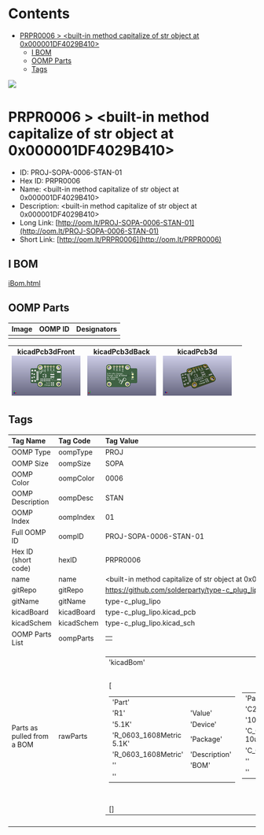 



Contents
========

* [PRPR0006 > <built-in method capitalize of str object at 0x000001DF4029B410>](#prpr0006--built-in-method-capitalize-of-str-object-at-0x000001df4029b410)
	* [I BOM](#i-bom)
	* [OOMP Parts](#oomp-parts)
	* [Tags](#tags)
  
![][im]
# PRPR0006 > <built-in method capitalize of str object at 0x000001DF4029B410>

- ID: PROJ-SOPA-0006-STAN-01
- Hex ID: PRPR0006
- Name: <built-in method capitalize of str object at 0x000001DF4029B410>
- Description: <built-in method capitalize of str object at 0x000001DF4029B410>
- Long Link: [http://oom.lt/PROJ-SOPA-0006-STAN-01](http://oom.lt/PROJ-SOPA-0006-STAN-01)
- Short Link: [http://oom.lt/PRPR0006](http://oom.lt/PRPR0006)

## I BOM
  
[iBom.html](https://htmlpreview.github.io/?https://github.com/oomlout/oomlout_OOMP_projects_V2/blob/main/PROJ/SOPA/0006/STAN/01/ibom.html)
## OOMP Parts
  

|Image|OOMP ID|Designators|
| :--- | :--- | :--- |
||||
  

|kicadPcb3dFront<br>[![](https://raw.githubusercontent.com/oomlout/oomlout_OOMP_projects_V2/main/PROJ/SOPA/0006/STAN/01/kicadPcb3dFront_140.png)](https://github.com/oomlout/oomlout_OOMP_projects_V2/tree/main/PROJ/SOPA/0006/STAN/01/kicadPcb3dFront.png)|kicadPcb3dBack<br>[![](https://raw.githubusercontent.com/oomlout/oomlout_OOMP_projects_V2/main/PROJ/SOPA/0006/STAN/01/kicadPcb3dBack_140.png)](https://github.com/oomlout/oomlout_OOMP_projects_V2/tree/main/PROJ/SOPA/0006/STAN/01/kicadPcb3dBack.png)|kicadPcb3d<br>[![](https://raw.githubusercontent.com/oomlout/oomlout_OOMP_projects_V2/main/PROJ/SOPA/0006/STAN/01/kicadPcb3d_140.png)](https://github.com/oomlout/oomlout_OOMP_projects_V2/tree/main/PROJ/SOPA/0006/STAN/01/kicadPcb3d.png)||
| :---: | :---: | :---: | :---: |

## Tags
  

|Tag Name|Tag Code|Tag Value|
| :--- | :--- | :--- |
|OOMP Type|oompType|PROJ|
|OOMP Size|oompSize|SOPA|
|OOMP Color|oompColor|0006|
|OOMP Description|oompDesc|STAN|
|OOMP Index|oompIndex|01|
|Full OOMP ID|oompID|PROJ-SOPA-0006-STAN-01|
|Hex ID (short code)|hexID|PRPR0006|
|name|name|<built-in method capitalize of str object at 0x000001DF4029B410>|
|gitRepo|gitRepo|https://github.com/solderparty/type-c_plug_lipo|
|gitName|gitName|type-c_plug_lipo|
|kicadBoard|kicadBoard|type-c_plug_lipo.kicad_pcb|
|kicadSchem|kicadSchem|type-c_plug_lipo.kicad_sch|
|OOMP Parts List|oompParts|<table><tr><td></td></tr></table>|
|Parts as pulled from a BOM|rawParts|<table><tr><td>'kicadBom'</td></tr><tr><td> [<table><tr><td>'Part'</td></tr><tr><td> 'R1'</td><td> 'Value'</td></tr><tr><td> '5.1K'</td><td> 'Device'</td></tr><tr><td> 'R_0603_1608Metric 5.1K'</td><td> 'Package'</td></tr><tr><td> 'R_0603_1608Metric'</td><td> 'Description'</td></tr><tr><td> ''</td><td> 'BOM'</td></tr><tr><td> ''</td></tr></table></td><td> <table><tr><td>'Part'</td></tr><tr><td> 'C2'</td><td> 'Value'</td></tr><tr><td> '10uF'</td><td> 'Device'</td></tr><tr><td> 'C_0603_1608Metric 10uF'</td><td> 'Package'</td></tr><tr><td> 'C_0603_1608Metric'</td><td> 'Description'</td></tr><tr><td> ''</td><td> 'BOM'</td></tr><tr><td> ''</td></tr></table></td><td> <table><tr><td>'Part'</td></tr><tr><td> 'C1'</td><td> 'Value'</td></tr><tr><td> '10uF'</td><td> 'Device'</td></tr><tr><td> 'C_0603_1608Metric 10uF'</td><td> 'Package'</td></tr><tr><td> 'C_0603_1608Metric'</td><td> 'Description'</td></tr><tr><td> ''</td><td> 'BOM'</td></tr><tr><td> ''</td></tr></table></td><td> <table><tr><td>'Part'</td></tr><tr><td> 'J4'</td><td> 'Value'</td></tr><tr><td> 'Conn_Pwr'</td><td> 'Device'</td></tr><tr><td> 'PinHeader_1x04_P2.54mm_Vertical Conn_Pwr'</td><td> 'Package'</td></tr><tr><td> 'PinHeader_1x04_P2.54mm_Vertical'</td><td> 'Description'</td></tr><tr><td> ''</td><td> 'BOM'</td></tr><tr><td> ''</td></tr></table></td><td> <table><tr><td>'Part'</td></tr><tr><td> 'R4'</td><td> 'Value'</td></tr><tr><td> '1K'</td><td> 'Device'</td></tr><tr><td> 'R_0603_1608Metric 1K'</td><td> 'Package'</td></tr><tr><td> 'R_0603_1608Metric'</td><td> 'Description'</td></tr><tr><td> ''</td><td> 'BOM'</td></tr><tr><td> ''</td></tr></table></td><td> <table><tr><td>'Part'</td></tr><tr><td> 'R3'</td><td> 'Value'</td></tr><tr><td> '1K'</td><td> 'Device'</td></tr><tr><td> 'R_0603_1608Metric 1K'</td><td> 'Package'</td></tr><tr><td> 'R_0603_1608Metric'</td><td> 'Description'</td></tr><tr><td> ''</td><td> 'BOM'</td></tr><tr><td> ''</td></tr></table></td><td> <table><tr><td>'Part'</td></tr><tr><td> 'D2'</td><td> 'Value'</td></tr><tr><td> 'LED_DONE'</td><td> 'Device'</td></tr><tr><td> 'LED_0603_1608Metric LED_DONE'</td><td> 'Package'</td></tr><tr><td> 'LED_0603_1608Metric'</td><td> 'Description'</td></tr><tr><td> ''</td><td> 'BOM'</td></tr><tr><td> ''</td></tr></table></td><td> <table><tr><td>'Part'</td></tr><tr><td> 'J2'</td><td> 'Value'</td></tr><tr><td> 'USB_C_Plug_USB2.0'</td><td> 'Device'</td></tr><tr><td> 'USB_C_Plug_UTC009-C12 USB_C_Plug_USB2.0'</td><td> 'Package'</td></tr><tr><td> 'USB_C_Plug_UTC009-C12'</td><td> 'Description'</td></tr><tr><td> ''</td><td> 'BOM'</td></tr><tr><td> ''</td></tr></table></td><td> <table><tr><td>'Part'</td></tr><tr><td> 'G***'</td><td> 'Value'</td></tr><tr><td> 'LOGO'</td><td> 'Device'</td></tr><tr><td> 'SolderParty-New-Logo_5x4.2mm_SilkScreen LOGO'</td><td> 'Package'</td></tr><tr><td> 'SolderParty-New-Logo_5x4.2mm_SilkScreen'</td><td> 'Description'</td></tr><tr><td> ''</td><td> 'BOM'</td></tr><tr><td> ''</td></tr></table></td><td> <table><tr><td>'Part'</td></tr><tr><td> 'D1'</td><td> 'Value'</td></tr><tr><td> 'LED_CHR'</td><td> 'Device'</td></tr><tr><td> 'LED_0603_1608Metric LED_CHR'</td><td> 'Package'</td></tr><tr><td> 'LED_0603_1608Metric'</td><td> 'Description'</td></tr><tr><td> ''</td><td> 'BOM'</td></tr><tr><td> ''</td></tr></table></td><td> <table><tr><td>'Part'</td></tr><tr><td> 'J1'</td><td> 'Value'</td></tr><tr><td> 'Conn_Battery'</td><td> 'Device'</td></tr><tr><td> 'JST_PH_S2B-PH-SM4-TB_1x02-1MP_P2.00mm_Horizontal Conn_Battery'</td><td> 'Package'</td></tr><tr><td> 'JST_PH_S2B-PH-SM4-TB_1x02-1MP_P2.00mm_Horizontal'</td><td> 'Description'</td></tr><tr><td> ''</td><td> 'BOM'</td></tr><tr><td> ''</td></tr></table></td><td> <table><tr><td>'Part'</td></tr><tr><td> 'R2'</td><td> 'Value'</td></tr><tr><td> '2K'</td><td> 'Device'</td></tr><tr><td> 'R_0603_1608Metric 2K'</td><td> 'Package'</td></tr><tr><td> 'R_0603_1608Metric'</td><td> 'Description'</td></tr><tr><td> ''</td><td> 'BOM'</td></tr><tr><td> ''</td></tr></table></td><td> <table><tr><td>'Part'</td></tr><tr><td> 'U1'</td><td> 'Value'</td></tr><tr><td> 'MCP73831'</td><td> 'Device'</td></tr><tr><td> 'SOT-23-5 MCP73831'</td><td> 'Package'</td></tr><tr><td> 'SOT-23-5'</td><td> 'Description'</td></tr><tr><td> ''</td><td> 'BOM'</td></tr><tr><td> ''</td></tr></table></td><td> <table><tr><td>'Part'</td></tr><tr><td> 'G***'</td><td> 'Value'</td></tr><tr><td> 'LOGO'</td><td> 'Device'</td></tr><tr><td> 'SolderParty-New-Logo_7.5x6.4mm_SilkScreen LOGO'</td><td> 'Package'</td></tr><tr><td> 'SolderParty-New-Logo_7.5x6.4mm_SilkScreen'</td><td> 'Description'</td></tr><tr><td> ''</td><td> 'BOM'</td></tr><tr><td> ''</td></tr></table></td><td> <table><tr><td>'Part'</td></tr><tr><td> 'TP2'</td><td> 'Value'</td></tr><tr><td> 'TP_D+'</td><td> 'Device'</td></tr><tr><td> 'TestPoint_Pad_D1.5mm TP_D+'</td><td> 'Package'</td></tr><tr><td> 'TestPoint_Pad_D1.5mm'</td><td> 'Description'</td></tr><tr><td> ''</td><td> 'BOM'</td></tr><tr><td> ''</td></tr></table></td><td> <table><tr><td>'Part'</td></tr><tr><td> 'TP1'</td><td> 'Value'</td></tr><tr><td> 'TP_D-'</td><td> 'Device'</td></tr><tr><td> 'TestPoint_Pad_D1.5mm TP_D-'</td><td> 'Package'</td></tr><tr><td> 'TestPoint_Pad_D1.5mm'</td><td> 'Description'</td></tr><tr><td> ''</td><td> 'BOM'</td></tr><tr><td> ''</td></tr></table></td><td> <table><tr><td>'Part'</td></tr><tr><td> 'R1'</td><td> 'Value'</td></tr><tr><td> '5.1K'</td><td> 'Device'</td></tr><tr><td> 'R_0603_1608Metric 5.1K'</td><td> 'Package'</td></tr><tr><td> 'R_0603_1608Metric'</td><td> 'Description'</td></tr><tr><td> ''</td><td> 'BOM'</td></tr><tr><td> ''</td></tr></table></td><td> <table><tr><td>'Part'</td></tr><tr><td> 'C2'</td><td> 'Value'</td></tr><tr><td> '10uF'</td><td> 'Device'</td></tr><tr><td> 'C_0603_1608Metric 10uF'</td><td> 'Package'</td></tr><tr><td> 'C_0603_1608Metric'</td><td> 'Description'</td></tr><tr><td> ''</td><td> 'BOM'</td></tr><tr><td> ''</td></tr></table></td><td> <table><tr><td>'Part'</td></tr><tr><td> 'C1'</td><td> 'Value'</td></tr><tr><td> '10uF'</td><td> 'Device'</td></tr><tr><td> 'C_0603_1608Metric 10uF'</td><td> 'Package'</td></tr><tr><td> 'C_0603_1608Metric'</td><td> 'Description'</td></tr><tr><td> ''</td><td> 'BOM'</td></tr><tr><td> ''</td></tr></table></td><td> <table><tr><td>'Part'</td></tr><tr><td> 'J4'</td><td> 'Value'</td></tr><tr><td> 'Conn_Pwr'</td><td> 'Device'</td></tr><tr><td> 'PinHeader_1x04_P2.54mm_Vertical Conn_Pwr'</td><td> 'Package'</td></tr><tr><td> 'PinHeader_1x04_P2.54mm_Vertical'</td><td> 'Description'</td></tr><tr><td> ''</td><td> 'BOM'</td></tr><tr><td> ''</td></tr></table></td><td> <table><tr><td>'Part'</td></tr><tr><td> 'R4'</td><td> 'Value'</td></tr><tr><td> '1K'</td><td> 'Device'</td></tr><tr><td> 'R_0603_1608Metric 1K'</td><td> 'Package'</td></tr><tr><td> 'R_0603_1608Metric'</td><td> 'Description'</td></tr><tr><td> ''</td><td> 'BOM'</td></tr><tr><td> ''</td></tr></table></td><td> <table><tr><td>'Part'</td></tr><tr><td> 'R3'</td><td> 'Value'</td></tr><tr><td> '1K'</td><td> 'Device'</td></tr><tr><td> 'R_0603_1608Metric 1K'</td><td> 'Package'</td></tr><tr><td> 'R_0603_1608Metric'</td><td> 'Description'</td></tr><tr><td> ''</td><td> 'BOM'</td></tr><tr><td> ''</td></tr></table></td><td> <table><tr><td>'Part'</td></tr><tr><td> 'D2'</td><td> 'Value'</td></tr><tr><td> 'LED_DONE'</td><td> 'Device'</td></tr><tr><td> 'LED_0603_1608Metric LED_DONE'</td><td> 'Package'</td></tr><tr><td> 'LED_0603_1608Metric'</td><td> 'Description'</td></tr><tr><td> ''</td><td> 'BOM'</td></tr><tr><td> ''</td></tr></table></td><td> <table><tr><td>'Part'</td></tr><tr><td> 'J2'</td><td> 'Value'</td></tr><tr><td> 'USB_C_Plug_USB2.0'</td><td> 'Device'</td></tr><tr><td> 'USB_C_Plug_UTC009-C12 USB_C_Plug_USB2.0'</td><td> 'Package'</td></tr><tr><td> 'USB_C_Plug_UTC009-C12'</td><td> 'Description'</td></tr><tr><td> ''</td><td> 'BOM'</td></tr><tr><td> ''</td></tr></table></td><td> <table><tr><td>'Part'</td></tr><tr><td> 'G***'</td><td> 'Value'</td></tr><tr><td> 'LOGO'</td><td> 'Device'</td></tr><tr><td> 'SolderParty-New-Logo_5x4.2mm_SilkScreen LOGO'</td><td> 'Package'</td></tr><tr><td> 'SolderParty-New-Logo_5x4.2mm_SilkScreen'</td><td> 'Description'</td></tr><tr><td> ''</td><td> 'BOM'</td></tr><tr><td> ''</td></tr></table></td><td> <table><tr><td>'Part'</td></tr><tr><td> 'D1'</td><td> 'Value'</td></tr><tr><td> 'LED_CHR'</td><td> 'Device'</td></tr><tr><td> 'LED_0603_1608Metric LED_CHR'</td><td> 'Package'</td></tr><tr><td> 'LED_0603_1608Metric'</td><td> 'Description'</td></tr><tr><td> ''</td><td> 'BOM'</td></tr><tr><td> ''</td></tr></table></td><td> <table><tr><td>'Part'</td></tr><tr><td> 'J1'</td><td> 'Value'</td></tr><tr><td> 'Conn_Battery'</td><td> 'Device'</td></tr><tr><td> 'JST_PH_S2B-PH-SM4-TB_1x02-1MP_P2.00mm_Horizontal Conn_Battery'</td><td> 'Package'</td></tr><tr><td> 'JST_PH_S2B-PH-SM4-TB_1x02-1MP_P2.00mm_Horizontal'</td><td> 'Description'</td></tr><tr><td> ''</td><td> 'BOM'</td></tr><tr><td> ''</td></tr></table></td><td> <table><tr><td>'Part'</td></tr><tr><td> 'R2'</td><td> 'Value'</td></tr><tr><td> '2K'</td><td> 'Device'</td></tr><tr><td> 'R_0603_1608Metric 2K'</td><td> 'Package'</td></tr><tr><td> 'R_0603_1608Metric'</td><td> 'Description'</td></tr><tr><td> ''</td><td> 'BOM'</td></tr><tr><td> ''</td></tr></table></td><td> <table><tr><td>'Part'</td></tr><tr><td> 'U1'</td><td> 'Value'</td></tr><tr><td> 'MCP73831'</td><td> 'Device'</td></tr><tr><td> 'SOT-23-5 MCP73831'</td><td> 'Package'</td></tr><tr><td> 'SOT-23-5'</td><td> 'Description'</td></tr><tr><td> ''</td><td> 'BOM'</td></tr><tr><td> ''</td></tr></table></td><td> <table><tr><td>'Part'</td></tr><tr><td> 'G***'</td><td> 'Value'</td></tr><tr><td> 'LOGO'</td><td> 'Device'</td></tr><tr><td> 'SolderParty-New-Logo_7.5x6.4mm_SilkScreen LOGO'</td><td> 'Package'</td></tr><tr><td> 'SolderParty-New-Logo_7.5x6.4mm_SilkScreen'</td><td> 'Description'</td></tr><tr><td> ''</td><td> 'BOM'</td></tr><tr><td> ''</td></tr></table></td><td> <table><tr><td>'Part'</td></tr><tr><td> 'TP2'</td><td> 'Value'</td></tr><tr><td> 'TP_D+'</td><td> 'Device'</td></tr><tr><td> 'TestPoint_Pad_D1.5mm TP_D+'</td><td> 'Package'</td></tr><tr><td> 'TestPoint_Pad_D1.5mm'</td><td> 'Description'</td></tr><tr><td> ''</td><td> 'BOM'</td></tr><tr><td> ''</td></tr></table></td><td> <table><tr><td>'Part'</td></tr><tr><td> 'TP1'</td><td> 'Value'</td></tr><tr><td> 'TP_D-'</td><td> 'Device'</td></tr><tr><td> 'TestPoint_Pad_D1.5mm TP_D-'</td><td> 'Package'</td></tr><tr><td> 'TestPoint_Pad_D1.5mm'</td><td> 'Description'</td></tr><tr><td> ''</td><td> 'BOM'</td></tr><tr><td> ''</td></tr></table></td><td> <table><tr><td>'Part'</td></tr><tr><td> 'R1'</td><td> 'Value'</td></tr><tr><td> '5.1K'</td><td> 'Device'</td></tr><tr><td> 'R_0603_1608Metric 5.1K'</td><td> 'Package'</td></tr><tr><td> 'R_0603_1608Metric'</td><td> 'Description'</td></tr><tr><td> ''</td><td> 'BOM'</td></tr><tr><td> ''</td></tr></table></td><td> <table><tr><td>'Part'</td></tr><tr><td> 'C2'</td><td> 'Value'</td></tr><tr><td> '10uF'</td><td> 'Device'</td></tr><tr><td> 'C_0603_1608Metric 10uF'</td><td> 'Package'</td></tr><tr><td> 'C_0603_1608Metric'</td><td> 'Description'</td></tr><tr><td> ''</td><td> 'BOM'</td></tr><tr><td> ''</td></tr></table></td><td> <table><tr><td>'Part'</td></tr><tr><td> 'C1'</td><td> 'Value'</td></tr><tr><td> '10uF'</td><td> 'Device'</td></tr><tr><td> 'C_0603_1608Metric 10uF'</td><td> 'Package'</td></tr><tr><td> 'C_0603_1608Metric'</td><td> 'Description'</td></tr><tr><td> ''</td><td> 'BOM'</td></tr><tr><td> ''</td></tr></table></td><td> <table><tr><td>'Part'</td></tr><tr><td> 'J4'</td><td> 'Value'</td></tr><tr><td> 'Conn_Pwr'</td><td> 'Device'</td></tr><tr><td> 'PinHeader_1x04_P2.54mm_Vertical Conn_Pwr'</td><td> 'Package'</td></tr><tr><td> 'PinHeader_1x04_P2.54mm_Vertical'</td><td> 'Description'</td></tr><tr><td> ''</td><td> 'BOM'</td></tr><tr><td> ''</td></tr></table></td><td> <table><tr><td>'Part'</td></tr><tr><td> 'R4'</td><td> 'Value'</td></tr><tr><td> '1K'</td><td> 'Device'</td></tr><tr><td> 'R_0603_1608Metric 1K'</td><td> 'Package'</td></tr><tr><td> 'R_0603_1608Metric'</td><td> 'Description'</td></tr><tr><td> ''</td><td> 'BOM'</td></tr><tr><td> ''</td></tr></table></td><td> <table><tr><td>'Part'</td></tr><tr><td> 'R3'</td><td> 'Value'</td></tr><tr><td> '1K'</td><td> 'Device'</td></tr><tr><td> 'R_0603_1608Metric 1K'</td><td> 'Package'</td></tr><tr><td> 'R_0603_1608Metric'</td><td> 'Description'</td></tr><tr><td> ''</td><td> 'BOM'</td></tr><tr><td> ''</td></tr></table></td><td> <table><tr><td>'Part'</td></tr><tr><td> 'D2'</td><td> 'Value'</td></tr><tr><td> 'LED_DONE'</td><td> 'Device'</td></tr><tr><td> 'LED_0603_1608Metric LED_DONE'</td><td> 'Package'</td></tr><tr><td> 'LED_0603_1608Metric'</td><td> 'Description'</td></tr><tr><td> ''</td><td> 'BOM'</td></tr><tr><td> ''</td></tr></table></td><td> <table><tr><td>'Part'</td></tr><tr><td> 'J2'</td><td> 'Value'</td></tr><tr><td> 'USB_C_Plug_USB2.0'</td><td> 'Device'</td></tr><tr><td> 'USB_C_Plug_UTC009-C12 USB_C_Plug_USB2.0'</td><td> 'Package'</td></tr><tr><td> 'USB_C_Plug_UTC009-C12'</td><td> 'Description'</td></tr><tr><td> ''</td><td> 'BOM'</td></tr><tr><td> ''</td></tr></table></td><td> <table><tr><td>'Part'</td></tr><tr><td> 'G***'</td><td> 'Value'</td></tr><tr><td> 'LOGO'</td><td> 'Device'</td></tr><tr><td> 'SolderParty-New-Logo_5x4.2mm_SilkScreen LOGO'</td><td> 'Package'</td></tr><tr><td> 'SolderParty-New-Logo_5x4.2mm_SilkScreen'</td><td> 'Description'</td></tr><tr><td> ''</td><td> 'BOM'</td></tr><tr><td> ''</td></tr></table></td><td> <table><tr><td>'Part'</td></tr><tr><td> 'D1'</td><td> 'Value'</td></tr><tr><td> 'LED_CHR'</td><td> 'Device'</td></tr><tr><td> 'LED_0603_1608Metric LED_CHR'</td><td> 'Package'</td></tr><tr><td> 'LED_0603_1608Metric'</td><td> 'Description'</td></tr><tr><td> ''</td><td> 'BOM'</td></tr><tr><td> ''</td></tr></table></td><td> <table><tr><td>'Part'</td></tr><tr><td> 'J1'</td><td> 'Value'</td></tr><tr><td> 'Conn_Battery'</td><td> 'Device'</td></tr><tr><td> 'JST_PH_S2B-PH-SM4-TB_1x02-1MP_P2.00mm_Horizontal Conn_Battery'</td><td> 'Package'</td></tr><tr><td> 'JST_PH_S2B-PH-SM4-TB_1x02-1MP_P2.00mm_Horizontal'</td><td> 'Description'</td></tr><tr><td> ''</td><td> 'BOM'</td></tr><tr><td> ''</td></tr></table></td><td> <table><tr><td>'Part'</td></tr><tr><td> 'R2'</td><td> 'Value'</td></tr><tr><td> '2K'</td><td> 'Device'</td></tr><tr><td> 'R_0603_1608Metric 2K'</td><td> 'Package'</td></tr><tr><td> 'R_0603_1608Metric'</td><td> 'Description'</td></tr><tr><td> ''</td><td> 'BOM'</td></tr><tr><td> ''</td></tr></table></td><td> <table><tr><td>'Part'</td></tr><tr><td> 'U1'</td><td> 'Value'</td></tr><tr><td> 'MCP73831'</td><td> 'Device'</td></tr><tr><td> 'SOT-23-5 MCP73831'</td><td> 'Package'</td></tr><tr><td> 'SOT-23-5'</td><td> 'Description'</td></tr><tr><td> ''</td><td> 'BOM'</td></tr><tr><td> ''</td></tr></table></td><td> <table><tr><td>'Part'</td></tr><tr><td> 'G***'</td><td> 'Value'</td></tr><tr><td> 'LOGO'</td><td> 'Device'</td></tr><tr><td> 'SolderParty-New-Logo_7.5x6.4mm_SilkScreen LOGO'</td><td> 'Package'</td></tr><tr><td> 'SolderParty-New-Logo_7.5x6.4mm_SilkScreen'</td><td> 'Description'</td></tr><tr><td> ''</td><td> 'BOM'</td></tr><tr><td> ''</td></tr></table></td><td> <table><tr><td>'Part'</td></tr><tr><td> 'TP2'</td><td> 'Value'</td></tr><tr><td> 'TP_D+'</td><td> 'Device'</td></tr><tr><td> 'TestPoint_Pad_D1.5mm TP_D+'</td><td> 'Package'</td></tr><tr><td> 'TestPoint_Pad_D1.5mm'</td><td> 'Description'</td></tr><tr><td> ''</td><td> 'BOM'</td></tr><tr><td> ''</td></tr></table></td><td> <table><tr><td>'Part'</td></tr><tr><td> 'TP1'</td><td> 'Value'</td></tr><tr><td> 'TP_D-'</td><td> 'Device'</td></tr><tr><td> 'TestPoint_Pad_D1.5mm TP_D-'</td><td> 'Package'</td></tr><tr><td> 'TestPoint_Pad_D1.5mm'</td><td> 'Description'</td></tr><tr><td> ''</td><td> 'BOM'</td></tr><tr><td> ''</td></tr></table>]</td><td> 'eagleBom'</td></tr><tr><td> []</td></tr></table>|
||||



[im]: kicadPcb3d_450.png
